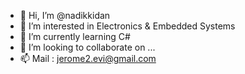 - 👋 Hi, I’m @nadikkidan
- 👀 I’m interested in Electronics & Embedded Systems
- 🌱 I’m currently learning C#
- 💞️ I’m looking to collaborate on ...
- 📫 Mail : jerome2.evi@gmail.com

<!---
nadikkidan/nadikkidan is a ✨ special ✨ repository because its `README.md` (this file) appears on your GitHub profile.
You can click the Preview link to take a look at your changes.
--->
